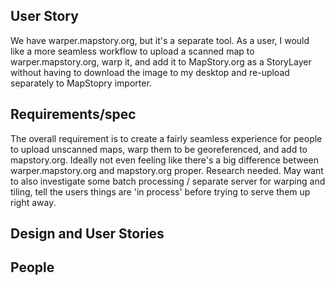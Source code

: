 ## User Story

We have warper.mapstory.org, but it's a separate tool. As a user, I would like a more seamless workflow to 
upload a scanned map to warper.mapstory.org, warp it, and add it to MapStory.org as a StoryLayer without having to download the image to my desktop and re-upload separately to MapStopry importer.

## Requirements/spec

The overall requirement is to create a fairly seamless experience for people to upload unscanned maps, warp
them to be georeferenced, and add to mapstory.org. Ideally not even feeling like there's a big difference
between warper.mapstory.org and mapstory.org proper. Research needed. May want to also investigate some batch processing / separate server for warping and tiling, tell the users things are 'in process' before trying to serve them up right away.

## Design and User Stories

## People

